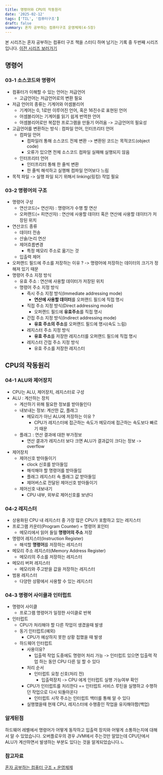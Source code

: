 ```yaml
---
title: 명령어와 CPU의 작동원리
date: '2025-02-12'
tags: ['TIL', '컴퓨터구조']
draft: false
summary: 혼자 공부하는 컴퓨터구조 운영체제(4-5장)
---
```

본 시리즈는 혼자 공부하는 컴퓨터 구조 책을 스터디 하며 남기는 기록 중 두번째 시리즈 입니다.
[이전 시리즈 보러가기](https://liv-blog.vercel.app/blog/TIL_20250205)

## 명령어

### 03-1 소스코드와 명령어

- 컴퓨터가 이해할 수 있는 언어는 저급언어
	- 고급언어는 저급언어로의 변환 필요
- 저급 언어의 종류는 기계어와 어셈블리어
	- 기계어는 0, 1로만 이루어진 언어, 혹은 16진수로 표현된 언어
	- 어셈블리어는 기계어를 읽기 쉽게 번역한 언어
	- 어셈블리어로만 복잡한 프로그램을 만들기 어려움 -> 고급언어의 필요성
- 고급언어를 변환하는 방식 : 컴파일 언어, 인터프리터 언어
	- 컴파일 언어
		- 컴파일러 통해 소스코드 전체 변환 -> 변환된 코드는 목적코드(object code)
		- 오류가 있으면 전체 소스코드 컴파일 실패해 실행되지 않음
	- 인터프리터 언어
		- 인터프리터 통해 한 줄씩 변환
		-  한 줄씩 해석하고 실행해 컴파일 언어보다 느림
- 목적 파일 -> 실행 파일 되기 위해서 linking(링킹) 작업 필요

### 03-2 명령어의 구조

- 명령어 구성
	- 연산코드(= 연산자) : 명령어가 수행 할 연산
	- 오퍼랜드(= 피연산자) : 연산에 사용할 데이터 혹은 연산에 사용할 데이터가 저장된 위치
- 연산코드 종류
	- 데이터 전송
	- 산술/논리 연산
	- 제어흐름변경
		- 특정 메모리 주소로 옮기는 것
	- 입출력 제어
- 오퍼랜드 필드에 주소를 저장하는 이유 ? -> 명령어에 저장하는 데이터의 크기가 정해져 있기 때문
- 명령어 주소 지정 방식
	- 유효 주소 : 연산에 사용할 데이터가 저장된 위치
	- 명령어 주소 지정 방식
		- 즉시 주소 지정 방식(Immediate addressing mode)
			- **연산에 사용할 데이터**를 오퍼랜드 필드에 직접 명시
		- 직접 주소 지정 방식(Direct addressing mode)
			- 오퍼랜드 필드에 **유효주소**를 직접 명시
		- 간접 주소 지정 방식(Indirect addressing mode)
			- **유효 주소의 주소**를 오퍼랜드 필드에 명시(속도 느림)
		- 레지스터 주소 지정 방식
			- **유효 주소**를 저장한 레지스터를 오퍼랜드 필드에 직접 명시
		- 레지스터 간접 주소 지정 방식
			- 유효 주소를 저장한 레지스터

## CPU의 작동원리

### 04-1 ALU와 제어장치

- CPU는 ALU, 제어장치, 레지스터로 구성
- ALU : 계산하는 장치
	- 계산하기 위해 필요한 정보를 받아들인다
	- 내보내는 정보: 계산한 값, 플래그
		- 메모리가 아닌 ALU에 저장하는 이유 ?
			- CPU가 레지스터에 접근하는 속도가 메모리에 접근하는 속도보다 빠르기 때문
	- 플래그 : 연산 결과에 대한 부가정보
		- 연산 결과가 레지스터 보다 크면 ALU가 결과값이 크다는 정보 -> overflow
- 제어장치
	- 제어신호 받아들이기
		- clock 신호를 받아들임
		- 해석해야 할 명령어를 받아들임
		- 플래그 레지스터 속 플래그 값 받아들임
		- 제어버스로 전달된 제어신호 받아들이기
	- 제어신호 내보내기
		- CPU 내부, 외부로 제어신호를 보낸다

### 04-2 레지스터

- 상용화된 CPU 내 레지스터 중 가장 많은 CPU가 포함하고 있는 레지스터
- 프로그램 카운터(Program Counter) = 명령어 포인터
	- 메모리에서 읽어 들일 **명령어의 주소** 저장
- 명령어 레지스터(Instruction Register)
	- 해석할 **명령어**를 저장하는 레지스터
- 메모리 주소 레지스터(Memory Address Register)
	- 메모리의 주소를 저장하는 레지스터
- 메모리 버퍼 레지스터
	- 메모리와 주고받을 값을 저장하는 레지스터
- 범용 레지스터
	- 다양한 상황에서 사용할 수 있는 레지스터

### 04-3 명령어 사이클과 인터럽트

- 명령어 사이클 
	- 프로그램 명령어가 일정한 사이클로 반복
- 인터럽트
	- CPU가 처리해야 할 다른 작업이 생겼을때 발생
	- 동기 인터럽트(예외)
		- CPU가 예상하지 못한 상황 접했을 때 발생
	- 하드웨어 인터럽트
		- 사용이유?
			- 입출력 작업 도중에도 명령어 처리 가능
				-> 인터럽트 있으면 입출력 작업 하는 동안 CPU 다른 일 할 수 있다
		- 처리 순서
			- 인터럽트 요청 신호(처리 전)
				- 입출력장치 -> CPU 에게 인터럽트 실행 가능여부 확인
		- CPU가 인터럽트를 처리한다 == 인터럽트 서비스 루틴을 실행하고 수행하던 작업으로 다시 되돌아온다
			- 인터럽트 시작 주소는 인터럽트 백터를 통해 알 수 있다
		- 실행했을때 현재 CPU, 레지스터에 수행중인 작업을 유지해야함(백업)

### 알게된점

하드웨어 레벨에서 명령어가 어떻게 동작하고 입출력 장치와 어떻게 소통하는지에 대해서 알 수 있었습니다. 오버플로우의 경우 JVM에서 주는것만 알았는데 CPU단에서 ALU가 계산하면서 발생하는 부분도 있다는 것을 알게되었습니다.ㄴ

### 참고자료

[혼자 공부하는 컴퓨터 구조 + 운영체제](https://www.aladin.co.kr/shop/wproduct.aspx?ItemId=299014282)<br></br>